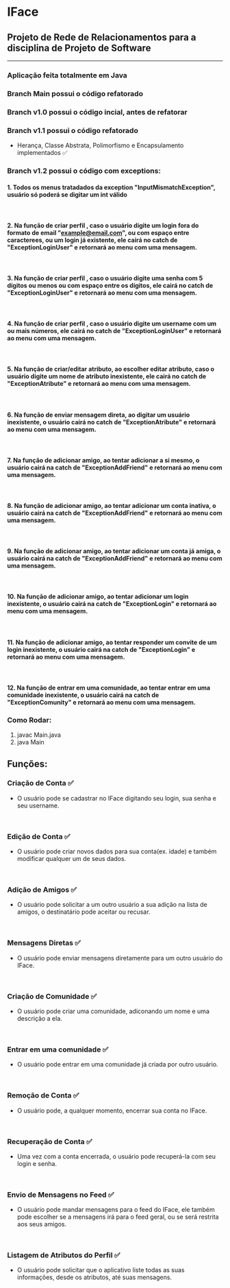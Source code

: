 # IFace
## Projeto de Rede de Relacionamentos para a disciplina de Projeto de Software
------------------------------------------------------------------------------
### Aplicação feita totalmente em Java

### Branch Main possui o código refatorado

### Branch v1.0 possui o código incial, antes de refatorar
### Branch v1.1 possui o código refatorado
- Herança, Classe Abstrata, Polimorfismo e Encapsulamento implementados :white_check_mark:
### Branch v1.2 possui o código com exceptions:

#### 1. Todos os menus tratadados da exception "InputMismatchException", usuário só poderá se digitar um int válido
<br/>

#### 2. Na função de criar perfil , caso o usuário digite um login fora do formato de email "example@email.com", ou com espaço entre caracterees, ou um login já existente, ele cairá no catch de "ExceptionLoginUser" e retornará ao menu com uma mensagem.
<br/>

#### 3. Na função de criar perfil , caso o usuário digite uma senha com 5 dígitos ou menos ou com espaço entre os dígitos, ele cairá no catch de "ExceptionLoginUser" e retornará ao menu com uma mensagem.
<br/>

#### 4. Na função de criar perfil , caso o usuário digite um username com um ou mais números, ele cairá no catch de "ExceptionLoginUser" e retornará ao menu com uma mensagem.
<br/>

#### 5. Na função de criar/editar atributo, ao escolher editar atributo, caso o usuário digite um nome de atributo inexistente, ele cairá no catch de "ExceptionAtribute" e retornará ao menu com uma mensagem.
<br/>

#### 6. Na função de enviar mensagem direta, ao digitar um usuário inexistente, o usuário cairá no catch de "ExceptionAtribute" e retornará ao menu com uma mensagem.
<br/>

#### 7. Na função de adicionar amigo, ao tentar adicionar a si mesmo, o usuário cairá na catch de "ExceptionAddFriend" e retornará ao menu com uma mensagem.
<br/>

#### 8. Na função de adicionar amigo, ao tentar adicionar um conta inativa, o usuário cairá na catch de "ExceptionAddFriend" e retornará ao menu com uma mensagem.
<br/>

#### 9. Na função de adicionar amigo, ao tentar adicionar um conta já amiga, o usuário cairá na catch de "ExceptionAddFriend" e retornará ao menu com uma mensagem.
<br/>

#### 10. Na função de adicionar amigo, ao tentar adicionar um login inexistente, o usuário cairá na catch de "ExceptionLogin" e retornará ao menu com uma mensagem.
<br/>

#### 11. Na função de adicionar amigo, ao tentar responder um convite de um login inexistente, o usuário cairá na catch de "ExceptionLogin" e retornará ao menu com uma mensagem.
<br/>

#### 12. Na função de entrar em uma comunidade, ao tentar entrar em uma comunidade inexistente, o usuário cairá na catch de "ExceptionComunity" e retornará ao menu com uma mensagem.

### Como Rodar:
1. javac Main.java
2. java Main
## Funções:

### Criação de Conta :white_check_mark:
- O usuário pode se cadastrar no IFace digitando seu login, sua senha e seu username.
<br/>

### Edição de Conta :white_check_mark:
- O usuário pode criar novos dados para sua conta(ex. idade) e também modificar qualquer um de seus dados.
<br/>

### Adição de Amigos :white_check_mark:
- O usuário pode solicitar a um outro usuário a sua adição na lista de amigos, o destinatário pode aceitar ou recusar.
<br/>

### Mensagens Diretas :white_check_mark:
- O usuário pode enviar mensagens diretamente para um outro usuário do IFace.
<br/>

### Criação de Comunidade :white_check_mark:
- O usuário pode criar uma comunidade, adiconando um nome e uma descrição a ela.
<br/>

### Entrar em uma comunidade :white_check_mark:
- O usuário pode entrar em uma comunidade já criada por outro usuário.
<br/>

### Remoção de Conta :white_check_mark:
- O usuário pode, a qualquer momento, encerrar sua conta no IFace.
<br/>

### Recuperação de Conta :white_check_mark:
- Uma vez com a conta encerrada, o usuário pode recuperá-la com seu login e senha.
<br/>

### Envio de Mensagens no Feed :white_check_mark:
- O usuário pode mandar mensagens para o feed do IFace, ele também pode escolher se a mensagens irá para o feed geral, ou se será restrita aos seus amigos.
<br/>

### Listagem de Atributos do Perfil :white_check_mark:
- O usuário pode solicitar que o aplicativo liste todas as suas informações, desde os atributos, até suas mensagens.
<br/>
